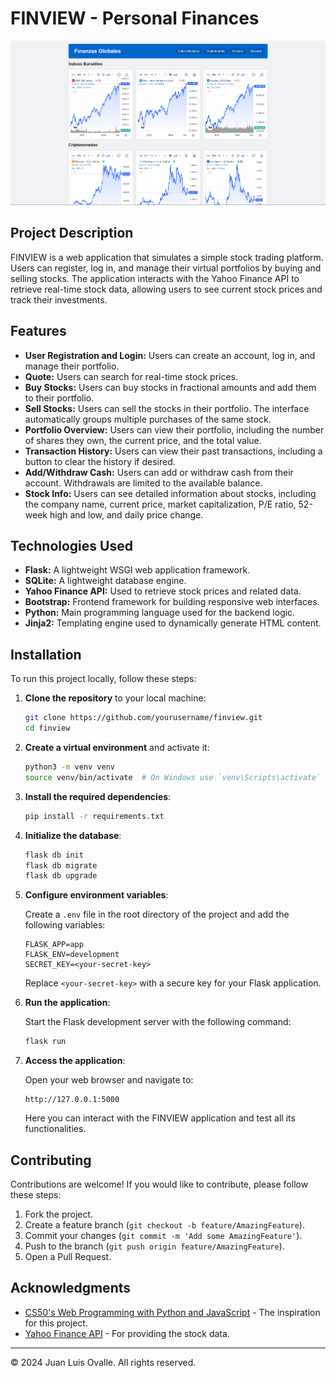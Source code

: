 # FINVIEW - Personal Finances

![Financial-View Preview](financial-view.png)

## Project Description

FINVIEW is a web application that simulates a simple stock trading platform. Users can register, log in, and manage their virtual portfolios by buying and selling stocks. The application interacts with the Yahoo Finance API to retrieve real-time stock data, allowing users to see current stock prices and track their investments.

## Features

- **User Registration and Login:** Users can create an account, log in, and manage their portfolio.
- **Quote:** Users can search for real-time stock prices.
- **Buy Stocks:** Users can buy stocks in fractional amounts and add them to their portfolio.
- **Sell Stocks:** Users can sell the stocks in their portfolio. The interface automatically groups multiple purchases of the same stock.
- **Portfolio Overview:** Users can view their portfolio, including the number of shares they own, the current price, and the total value.
- **Transaction History:** Users can view their past transactions, including a button to clear the history if desired.
- **Add/Withdraw Cash:** Users can add or withdraw cash from their account. Withdrawals are limited to the available balance.
- **Stock Info:** Users can see detailed information about stocks, including the company name, current price, market capitalization, P/E ratio, 52-week high and low, and daily price change.

## Technologies Used

- **Flask:** A lightweight WSGI web application framework.
- **SQLite:** A lightweight database engine.
- **Yahoo Finance API:** Used to retrieve stock prices and related data.
- **Bootstrap:** Frontend framework for building responsive web interfaces.
- **Python:** Main programming language used for the backend logic.
- **Jinja2:** Templating engine used to dynamically generate HTML content.

## Installation

To run this project locally, follow these steps:

1. **Clone the repository** to your local machine:

    ```bash
    git clone https://github.com/yourusername/finview.git
    cd finview
    ```

2. **Create a virtual environment** and activate it:

    ```bash
    python3 -m venv venv
    source venv/bin/activate  # On Windows use `venv\Scripts\activate`
    ```

3. **Install the required dependencies**:

    ```bash
    pip install -r requirements.txt
    ```

4. **Initialize the database**:

    ```bash
    flask db init
    flask db migrate
    flask db upgrade
    ```

5. **Configure environment variables**:

    Create a `.env` file in the root directory of the project and add the following variables:

    ```plaintext
    FLASK_APP=app
    FLASK_ENV=development
    SECRET_KEY=<your-secret-key>
    ```

    Replace `<your-secret-key>` with a secure key for your Flask application.

6. **Run the application**:

    Start the Flask development server with the following command:

    ```bash
    flask run
    ```

7. **Access the application**:

    Open your web browser and navigate to:

    ```arduino
    http://127.0.0.1:5000
    ```

    Here you can interact with the FINVIEW application and test all its functionalities.

## Contributing

Contributions are welcome! If you would like to contribute, please follow these steps:

1. Fork the project.
2. Create a feature branch (`git checkout -b feature/AmazingFeature`).
3. Commit your changes (`git commit -m 'Add some AmazingFeature'`).
4. Push to the branch (`git push origin feature/AmazingFeature`).
5. Open a Pull Request.

## Acknowledgments

- [CS50's Web Programming with Python and JavaScript](https://cs50.harvard.edu/web/2021/) - The inspiration for this project.
- [Yahoo Finance API](https://www.yahoofinanceapi.com/) - For providing the stock data.

---

© 2024 Juan Luis Ovalle. All rights reserved.
